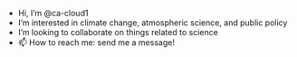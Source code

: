 - Hi, I’m @ca-cloud1
- I’m interested in climate change, atmospheric science, and public policy  
- I’m looking to collaborate on things related to science
- 📫 How to reach me: send me a message!

<!---
ca-cloud1/ca-cloud1 is a ✨ special ✨ repository because its `README.md` (this file) appears on your GitHub profile.
You can click the Preview link to take a look at your changes.
--->
